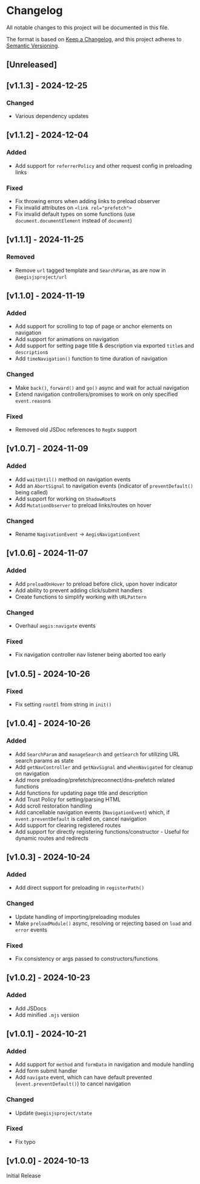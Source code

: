 <!-- markdownlint-disable -->
# Changelog
All notable changes to this project will be documented in this file.

The format is based on [Keep a Changelog](https://keepachangelog.com/en/1.0.0/),
and this project adheres to [Semantic Versioning](https://semver.org/spec/v2.0.0.html).

## [Unreleased]

## [v1.1.3] - 2024-12-25

### Changed
- Various dependency updates

## [v1.1.2] - 2024-12-04

### Added
- Add support for `referrerPolicy` and other request config in preloading links

### Fixed
- Fix throwing errors when adding links to preload observer
- Fix invalid attributes on `<link rel="prefetch">`
- Fix invalid default types on some functions (use `document.documentElement` instead of `document`)

## [v1.1.1] - 2024-11-25

### Removed
- Remove `url` tagged template and `SearchParam`, as are now in `@aegisjsproject/url`

## [v1.1.0] - 2024-11-19

### Added
- Add support for scrolling to top of page or anchor elements on navigation
- Add support for animations on navigation
- Add support for setting page title & description via exported `title`s and `description`s
- Add `timeNavigation()` function to time duration of navigation

### Changed
- Make `back()`, `forward()` and `go()` async and wait for actual navigation
- Extend navigation controllers/promises to work on only specified `event.reason`s

### Fixed
- Removed old JSDoc references to `RegEx` support

## [v1.0.7] - 2024-11-09

### Added
- Add `waitUntil()` method on navigation events
- Add an `AbortSignal` to navigation events (indicator of `preventDefault()` being called)
- Add support for working on `ShadowRoot`s
- Add `MutationObserver` to preload links/routes on hover

### Changed
- Rename `NagivationEvent` -> `AegisNavigationEvent`

## [v1.0.6] - 2024-11-07

### Added
- Add `preloadOnHover` to preload before click, upon hover indicator
- Add ability to prevent adding click/submit handlers
- Create functions to simplify working with `URLPattern`

### Changed
- Overhaul `aegis:navigate` events

### Fixed
- Fix navigation controller nav listener being aborted too early

## [v1.0.5] - 2024-10-26

### Fixed
- Fix setting `rootEl` from string in `init()`

## [v1.0.4] - 2024-10-26

### Added
- Add `SearchParam` and `manageSearch` and `getSearch` for utilizing URL search params as state
- Add `getNavController` and `getNavSignal` and `whenNavigated` for cleanup on navigation
- Add more preloading/prefetch/preconnect/dns-prefetch related functions
- Add functions for updating page title and description
- Add Trust Policy for setting/parsing HTML
- Add scroll restoration handling
- Add cancellable navigation events (`NavigationEvent`) which, if `event.preventDefault` is called on, cancel navigation
- Add support for clearing registered routes
- Add support for directly registering functions/constructor - Useful for dynamic routes and redirects

## [v1.0.3] - 2024-10-24

### Added
- Add direct support for preloading in `registerPath()`

### Changed
- Update handling of importing/preloading modules
- Make `preloadModule()` async, resolving or rejecting based on `load` and `error` events

### Fixed
- Fix consistency or args passed to constructors/functions

## [v1.0.2] - 2024-10-23

### Added
- Add JSDocs
- Add minified `.mjs` version

## [v1.0.1] - 2024-10-21

### Added
- Add support for `method` and `formData` in navigation and module handling
- Add form submit handler
- Add `navigate` event, which can have default prevented (`event.preventDefault()`) to cancel navigation

### Changed
- Update `@aegisjsproject/state`

### Fixed
- Fix typo

## [v1.0.0] - 2024-10-13

Initial Release
